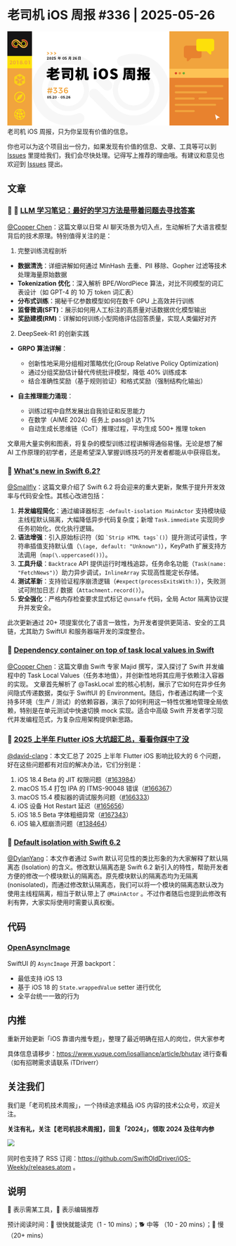 # 老司机 iOS 周报 #336 | 2025-05-26

![ios-weekly](https://github.com/SwiftOldDriver/iOS-Weekly/blob/master/assets/weekly-header/336.jpg?raw=true)
老司机 iOS 周报，只为你呈现有价值的信息。

你也可以为这个项目出一份力，如果发现有价值的信息、文章、工具等可以到 [Issues](https://github.com/SwiftOldDriver/iOS-Weekly/issues) 里提给我们，我们会尽快处理。记得写上推荐的理由哦。有建议和意见也欢迎到 [Issues](https://github.com/SwiftOldDriver/iOS-Weekly/issues) 提出。

## 文章

### 🌟 🐢 [LLM 学习笔记：最好的学习方法是带着问题去寻找答案](https://mp.weixin.qq.com/s/T7aD9diSNymHhv68FSaSZA)

[@Cooper Chen](https://github.com/cjlcooper)：这篇文章以日常 AI 聊天场景为切入点，生动解析了大语言模型背后的技术原理。特别值得关注的是：

1. 完整训练流程剖析
- **数据清洗**：详细讲解如何通过 MinHash 去重、PII 移除、Gopher 过滤等技术处理海量原始数据
- **Tokenization 优化**：深入解析 BPE/WordPiece 算法，对比不同模型的词汇表设计（如 GPT-4 的 10 万 token 词汇表）
- **分布式训练**：揭秘千亿参数模型如何在数千 GPU 上高效并行训练
- **监督微调(SFT)**：展示如何用人工标注的高质量对话数据优化模型输出
- **奖励建模(RM)**：详解如何训练小型网络评估回答质量，实现人类偏好对齐

2. DeepSeek-R1 的创新实践
- **GRPO 算法详解**：
  - 创新性地采用分组相对策略优化(Group Relative Policy Optimization)
  - 通过分组奖励估计替代传统批评模型，降低 40% 训练成本
  - 结合准确性奖励（基于规则验证）和格式奖励（强制结构化输出）

- **自主推理能力涌现**：
  - 训练过程中自然发展出自我验证和反思能力
  - 在数学（AIME 2024）任务上 pass@1 达 71%
  - 自动生成长思维链（CoT）推理过程，平均生成 500+ 推理 token

文章用大量实例和图表，将复杂的模型训练过程讲解得通俗易懂。无论是想了解 AI 工作原理的初学者，还是希望深入掌握训练技巧的开发者都能从中获得启发。


### 🐎 [What's new in Swift 6.2?](https://www.hackingwithswift.com/articles/277/whats-new-in-swift-6-2)
[@Smallfly](https://github.com/iostalks)：这篇文章介绍了 Swift 6.2 将会迎来的重大更新，聚焦于提升开发效率与代码安全性。其核心改进包括： 

1. **并发编程简化**：通过编译器标志 `-default-isolation MainActor` 支持模块级主线程默认隔离，大幅降低异步代码复杂度；新增 `Task.immediate` 实现同步任务初始化，优化执行逻辑。 
2. **语法增强**：引入原始标识符（如 `` `Strip HTML tags`() ``）提升测试可读性，字符串插值支持默认值（`\(age, default: "Unknown")`），KeyPath 扩展支持方法调用（`map(\.uppercased())`）。 
3. **工具升级**：`Backtrace` API 提供运行时堆栈追踪，任务命名功能（`Task(name: "FetchNews")`）助力异步调试，`InlineArray` 实现高性能定长存储。 
4. **测试革新**：支持验证程序崩溃逻辑（`#expect(processExitsWith:)`），失败测试可附加日志 / 数据（`Attachment.record()`）。 
5. **安全强化**：严格内存检查要求显式标记 `@unsafe` 代码，全局 Actor 隔离协议提升并发安全。 

此次更新通过 20+ 项提案优化了语言一致性，为开发者提供更简洁、安全的工具链，尤其助力 SwiftUI 和服务器端开发的深度整合。

### 🐎 [Dependency container on top of task local values in Swift](https://swiftwithmajid.com/2025/04/30/dependency-container-on-top-of-task-local-values-in-swift/)

[@Cooper Chen](https://github.com/cjlcooper)：这篇文章由 Swift 专家 Majid 撰写，深入探讨了 Swift 并发编程中的 Task Local Values（任务本地值），并创新性地将其应用于依赖注入容器的实现。
文章首先解析了 @TaskLocal 宏的核心机制，展示了它如何在异步任务间隐式传递数据，类似于 SwiftUI 的 Environment。随后，作者通过构建一个支持多环境（生产 / 测试）的依赖容器，演示了如何利用这一特性优雅地管理全局依赖，特别是在单元测试中快速切换 mock 实现。适合中高级 Swift 开发者学习现代并发编程范式，为复杂应用架构提供新思路。

### 🐎 [2025 上半年 Flutter iOS 大坑超汇总，看看你踩中了没](https://mp.weixin.qq.com/s/JceoW5K554Gg3QYZoVYbYw)

[@david-clang](https://github.com/david-clang)：本文汇总了 2025 上半年 Flutter iOS 影响比较大的 6 个问题，好在这些问题都有对应的解决办法，它们分别是：

1. iOS 18.4 Beta 的 JIT 权限问题（[#163984](https://github.com/flutter/flutter/issues/163984)）
2. macOS 15.4 打包 IPA 的 ITMS-90048 错误（[#166367](https://github.com/flutter/flutter/issues/166367)）
3. macOS 15.4 模拟器的调试服务问题（[#166333](https://github.com/flutter/flutter/issues/166333)）
4. iOS 设备 Hot Restart 延迟（[#165656](https://github.com/flutter/flutter/issues/165656)）
5. iOS 18.5 Beta 字体粗细异常（[#167343](https://github.com/flutter/flutter/issues/167343)）
6. iOS 输入框崩溃问题（[#138464](https://github.com/flutter/flutter/issues/138464)）

### 🐎 [Default isolation with Swift 6.2](https://www.massicotte.org/default-isolation-swift-6_2)

[@DylanYang](https://github.com/Dylan19Yang)：本文作者通过 Swift 默认可见性的类比形象的为大家解释了默认隔离态 (Isolation) 的含义。修改默认隔离态是 Swift 6.2 新引入的特性，帮助开发者方便的修改一个模块默认的隔离态。原先模块默认的隔离态均为无隔离 (nonisolated)，而通过修改默认隔离态，我们可以将一个模块的隔离态默认改为使用主线程隔离，相当于默认带上了 `@MainActor` 。不过作者随后也提到此修改有利有弊，大家实际使用时需要认真权衡。

## 代码

### [OpenAsyncImage](https://github.com/OpenSwiftUIProject/OpenAsyncImage)

SwiftUI 的 `AsyncImage` 开源 backport：

- 最低支持 iOS 13
- 基于 iOS 18 的 `State.wrappedValue` setter 进行优化
- 全平台统一一致的行为

## 内推

重新开始更新「iOS 靠谱内推专题」，整理了最近明确在招人的岗位，供大家参考

具体信息请移步：https://www.yuque.com/iosalliance/article/bhutav 进行查看（如有招聘需求请联系 iTDriverr）

## 关注我们

我们是「老司机技术周报」，一个持续追求精品 iOS 内容的技术公众号，欢迎关注。

**关注有礼，关注【老司机技术周报】，回复「2024」，领取 2024 及往年内参**

![](https://github.com/SwiftOldDriver/iOS-Weekly/blob/master/assets/qrcode_for_wechat.jpg?raw=true)

同时也支持了 RSS 订阅：https://github.com/SwiftOldDriver/iOS-Weekly/releases.atom 。

## 说明

🚧 表示需某工具，🌟 表示编辑推荐

预计阅读时间：🐎 很快就能读完（1 - 10 mins）；🐕 中等 （10 - 20 mins）；🐢 慢（20+ mins）

